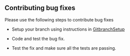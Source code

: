 
 ## Contributing bug fixes

 Please use the following steps to contribute bug fixes

* Setup your branch using instructions in [GitbranchSetup](./GitBranchSetup.md)

* Code and test the bug fix.

* Test the fix and make sure all the tests are passing.